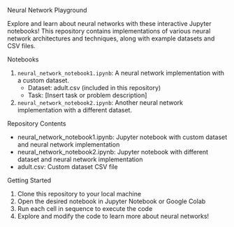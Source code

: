 Neural Network Playground

Explore and learn about neural networks with these interactive Jupyter notebooks! This repository contains implementations of various neural network architectures and techniques, along with example datasets and CSV files.

Notebooks

1. `neural_network_notebook1.ipynb`: A neural network implementation with a custom dataset.
    - Dataset: adult.csv (included in this repository)
    - Task: [Insert task or problem description]
2. `neural_network_notebook2.ipynb`: Another neural network implementation with a different dataset.
    

Repository Contents

- neural_network_notebook1.ipynb: Jupyter notebook with custom dataset and neural network implementation
- neural_network_notebook2.ipynb: Jupyter notebook with different dataset and neural network implementation
- adult.csv: Custom dataset CSV file

Getting Started

1. Clone this repository to your local machine
2. Open the desired notebook in Jupyter Notebook or Google Colab
3. Run each cell in sequence to execute the code
4. Explore and modify the code to learn more about neural networks!
